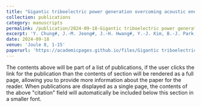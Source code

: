 ```yaml
---
title: "Gigantic triboelectric power generation overcoming acoustic energy barrier using metal-liquid coupling"
collection: publications
category: manuscripts
permalink: /publication/2024-09-18-Gigantic triboelectric power generation overcoming acoustic energy barrier using metal-liquid coupling
excerpt: 'Y. Chung#, J.-M. Jeong#, J.-H. Hwang#, Y.-J. Kim, B.-J. Park, D. S. Cho, Y. Cho, S. J. Suh, B.-O. Choi, H. Park*, H.-J. Yoon*, S.-W. Kim*'
date: 2024-09-18
venue: 'Joule 8, 1-15'
paperurl: 'https://academicpages.github.io/files/Gigantic triboelectric power generation overcoming acoustic energy barrier using metal-liquid coupling.pdf'
---
```


The contents above will be part of a list of publications, if the user clicks the link for the publication than the contents of section will be rendered as a full page, allowing you to provide more information about the paper for the reader. When publications are displayed as a single page, the contents of the above "citation" field will automatically be included below this section in a smaller font.
